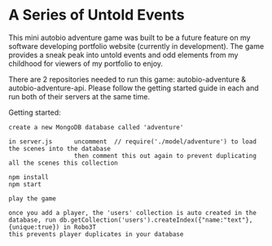 # A Series of Untold Events

This mini autobio adventure game was built to be a future feature on my software developing portfolio website (currently in development). The game provides a sneak peak into untold events and odd elements from my childhood for viewers of my portfolio to enjoy.

There are 2 repositories needed to run this game: autobio-adventure & autobio-adventure-api. Please follow the getting started guide in each and run both of their servers at the same time.

Getting started:
```
create a new MongoDB database called 'adventure'

in server.js      uncomment  // require('./model/adventure') to load the scenes into the database
                  then comment this out again to prevent duplicating all the scenes this collection

npm install
npm start

play the game

once you add a player, the 'users' collection is auto created in the database, run db.getCollection('users').createIndex({"name:"text"},{unique:true}) in Robo3T
this prevents player duplicates in your database
